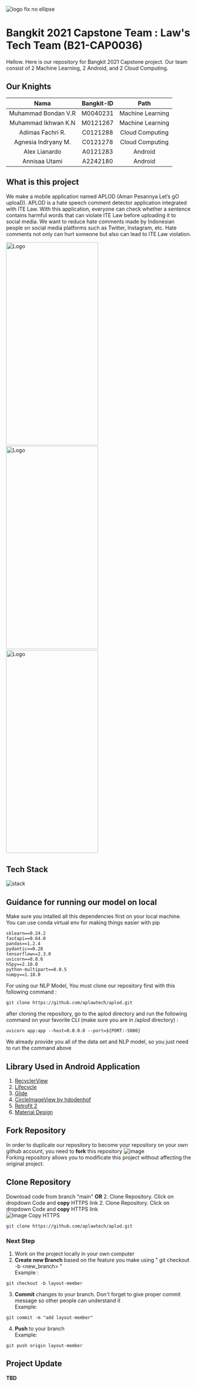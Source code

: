 ![logo fix no ellipse](https://user-images.githubusercontent.com/55023518/121027586-4a164d80-c7d1-11eb-9432-63b89e9af274.png)

# Bangkit 2021 Capstone Team : Law's Tech Team (B21-CAP0036)

Hellow. Here is our repository for Bangkit 2021 Capstone project. Our team consist of 2 Machine Learning, 2 Android, and 2 Cloud Computing.
 

## Our Knights

|          Nama         | Bangkit-ID |       Path       |
|:---------------------:|:----------:|:----------------:|
|  Muhammad Bondan V.R  |  M0040231  | Machine Learning |
|  Muhammad Ikhwan K.N  |  M0121267  | Machine Learning |
|   Adimas Fachri R.    |  C0121288  |  Cloud Computing |
|  Agnesia Indryany M.  |  C0121278  |  Cloud Computing |
|    Alex Lianardo      |  A0121283  |      Android     |
|    Annisaa Utami      |  A2242180  |      Android     |

## What is this project
We make a mobile application named APLOD (Aman Pesannya Let’s gO uploaD). APLOD is a hate speech comment detector application integrated with ITE Law. With this application, everyone can check whether a sentence contains harmful words that can violate ITE Law before uploading it to social media. We want to reduce hate comments made by Indonesian people on social media platforms such as Twitter, Instagram, etc. Hate comments not only can hurt someone but also can lead to ITE Law violation.

<img src="https://user-images.githubusercontent.com/55023518/121036560-09223700-c7d9-11eb-8462-714a6715c4c2.jpg" alt="Logo" width="250" height="550">&nbsp; &nbsp;
<img src="https://user-images.githubusercontent.com/55023518/121036798-26570580-c7d9-11eb-891a-bd822ba488c1.jpg" alt="Logo" width="250" height="550">&nbsp; &nbsp;
<img src="https://user-images.githubusercontent.com/55023518/121036879-35d64e80-c7d9-11eb-8867-a4da8ebecd6b.jpg" alt="Logo" width="250" height="550">&nbsp; &nbsp;



## Tech Stack

![stack](https://user-images.githubusercontent.com/55023518/121032474-7fbd3580-c7d5-11eb-9b0a-7c7ed74f8a46.jpg)


## Guidance for running our model on local
Make sure you intalled all this dependencies first on your local machine. You can use conda virtual env for making things easier with pip
```text
sklearn==0.24.2 
fastapi==‎0.64.0 
pandas==1.2.4
pydantic==0.28
tensorflow==2.3.0
uvicorn==0.8.6
h5py==2.10.0
python-multipart==0.0.5
numpy==1.18.0
```

For using our NLP Model, You must clone our repository first with this following command :

`git clone https://github.com/aplawtech/aplod.git`

after cloning the repository, go to the aplod directory and run the following command on your favorite CLI (make sure you are in /aplod directory) :

` uvicorn app:app --host=0.0.0.0 --port=${PORT:-5000} `

We already provide you all of the data set and NLP model, so you just need to run the command above

## Library Used in Android Application
1. [RecyclerView](https://developer.android.com/guide/topics/ui/layout/recyclerview)
2. [Lifecycle](https://developer.android.com/jetpack/androidx/releases/lifecycle)
3. [Glide](https://github.com/bumptech/glide)
4. [CircleImageView by hdodenhof](https://github.com/hdodenhof/CircleImageView)
5. [Retrofit 2](https://square.github.io/retrofit/)
6. [Material Design](https://material.io/develop/android)

## Fork Repository
In order to duplicate our repository to become your repository on your own github account, you need to **fork** this repository
![image](https://user-images.githubusercontent.com/85149518/120605441-405eb400-c478-11eb-9304-4dcd1fa61a71.png) </br>
Forking repository allows you to modificate this project without affecting the original project.

## Clone Repository
Download code from branch "main" **OR** 
2. Clone Repository. Click on dropdown Code and **copy** HTTPS link
2. Clone Repository. Click on dropdown Code and **copy** HTTPS link <br/>
![Image Copy HTTPS](https://camo.githubusercontent.com/1c0cf8056422ff414eee75142b213c5970e085c2e33c0a6d69dc2639d98216f1/68747470733a2f2f6669727374636f6e747269627574696f6e732e6769746875622e696f2f6173736574732f526561646d652f636f70792d746f2d636c6970626f6172642e706e67)
```
git clone https://github.com/aplawtech/aplod.git
```

### Next Step
1. Work on the project locally in your own computer
2. **Create new Branch** based on the feature you make using " git checkout -b <new_branch> " <br/>
Example :
```
git checkout -b layout-member
```
3. **Commit** changes to your branch. Don't forget to give proper commit message so other people can understand it <br/>
Example:
```
git commit -m "add layout-member"
```
4. **Push** to your branch <br/>
Example:
```
git push origin layout-member
```

## Project Update

**TBD** 
